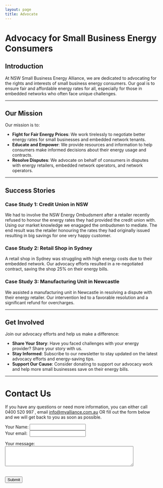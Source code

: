 ```yaml
---
layout: page
title: Advocate
---
```


# Advocacy for Small Business Energy Consumers

## Introduction
At NSW Small Business Energy Alliance, we are dedicated to advocating for the rights and interests of small business energy consumers. Our goal is to ensure fair and affordable energy rates for all, especially for those in embedded networks who often face unique challenges.  

---  

## Our Mission
Our mission is to:
- **Fight for Fair Energy Prices**: We work tirelessly to negotiate better energy rates for small businesses and embedded network tenants.
- **Educate and Empower**: We provide resources and information to help consumers make informed decisions about their energy usage and contracts.
- **Resolve Disputes**: We advocate on behalf of consumers in disputes with energy retailers, embedded network operators, and network operators.

---  

## Success Stories
### Case Study 1: Credit Union in NSW  
We had to involve the NSW Energy Ombudsment after a retailer recently refused to honour the energy rates they had provided the credit union with.  
Using our market knowledge we enagaged the ombudsmen to mediate. The end result was the retailer honouring the rates they had originally issued resulting in big savings for one very happy customer.

### Case Study 2: Retail Shop in Sydney
A retail shop in Sydney was struggling with high energy costs due to their embedded network. Our advocacy efforts resulted in a re-negotiated contract, saving the shop 25% on their energy bills.

### Case Study 3: Manufacturing Unit in Newcastle
We assisted a manufacturing unit in Newcastle in resolving a dispute with their energy retailer. Our intervention led to a favorable resolution and a significant refund for overcharges.  

---  

## Get Involved
Join our advocacy efforts and help us make a difference:
- **Share Your Story**: Have you faced challenges with your energy provider? Share your story with us.
- **Stay Informed**: Subscribe to our newsletter to stay updated on the latest advocacy efforts and energy-saving tips.
- **Support Our Cause**: Consider donating to support our advocacy work and help more small businesses save on their energy bills.

---  

# Contact Us

If you have any questions or need more information, you can either call 0400 520 997 , email info@myalliance.com.au OR fill out the form below and we will get back to you as soon as possible.


<form
  action="https://formspree.io/f/manqzvwz"
  method="POST"
  enctype="multipart/form-data"
>
<label>
    Your Name:
    <input type="text" name="Name">
</label>  
<br>  

<label>
    Your  email:&nbsp; 
    <input type="email" name="email">
</label>  

<br>  

<label for="message">Your message:</label>
<br>
        <textarea name="message" id="message" rows="4" cols="50"></textarea>  
<br>  
 <button type="submit">Submit</button>  
 


